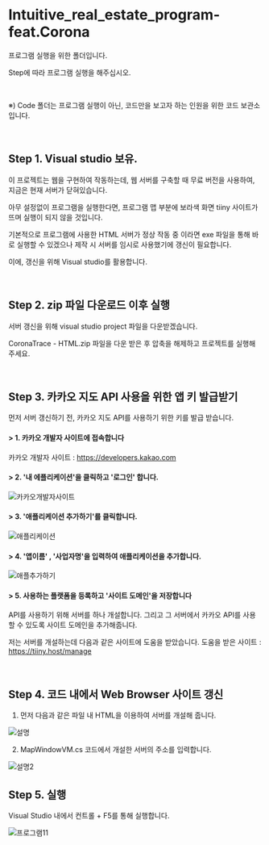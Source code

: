 # Intuitive_real_estate_program-feat.Corona

프로그램 실행을 위한 폴더입니다. 

Step에 따라 프로그램 실행을 해주십시오.

<br>

※) Code 폴더는 프로그램 실행이 아닌, 코드만을 보고자 하는 인원을 위한 코드 보관소입니다.

<br>

## Step 1. Visual studio 보유.

이 프로젝트는 웹을 구현하여 작동하는데, 웹 서버를 구축할 때 무료 버전을 사용하여, 지금은 현재 서버가 닫혀있습니다.

아무 설정없이 프로그램을 실행한다면, 프로그램 맵 부분에 보라색 화면 tiiny 사이트가 뜨며 실행이 되지 않을 것입니다.

기본적으로 프로그램에 사용한 HTML 서버가 정상 작동 중 이라면 exe 파일을 통해 바로 실행할 수 있겠으나 제작 시 서버를 임시로 사용했기에 갱신이 필요합니다.

이에, 갱신을 위해 Visual studio를 활용합니다.

<br>

## Step 2. zip 파일 다운로드 이후 실행

서버 갱신을 위해 visual studio project 파일을 다운받겠습니다.

CoronaTrace - HTML.zip 파일을 다운 받은 후 압축을 해제하고 프로젝트를 실행해 주세요.

<br>

## Step 3. 카카오 지도 API 사용을 위한 앱 키 발급받기

먼저 서버 갱신하기 전, 카카오 지도 API를 사용하기 위한 키를 발급 받습니다.

#### > 1. 카카오 개발자 사이트에 접속합니다

카카오 개발자 사이트 : https://developers.kakao.com

#### > 2. '내 에플리케이션'을 클릭하고 '로그인' 합니다.

![카카오개발자사이트](https://user-images.githubusercontent.com/101550112/175454261-a50ed0db-d6a5-422d-b4d9-f37645013d81.png)

#### > 3.  '애플리케이션 추가하기'를 클릭합니다.

![애플리케이션](https://user-images.githubusercontent.com/101550112/175454492-81e0123d-c24e-4fa1-a69f-34438b4e151f.png)

#### > 4. '앱이름' , '사업자명'을 입력하여 애플리케이션을 추가합니다.

![애플추가하기](https://user-images.githubusercontent.com/101550112/175474198-872d68fe-7380-484f-b38b-aaae6c6c3da0.png)

#### > 5. 사용하는 플랫폼을 등록하고 '사이트 도메인'을 저장합니다
API를 사용하기 위해 서버를 하나 개설합니다. 그리고 그 서버에서 카카오 API를 사용할 수 있도록 사이트 도메인을 추가해줍니다.

저는 서버를 개설하는데 다음과 같은 사이트에 도움을 받았습니다.
도움을 받은 사이트 : https://tiiny.host/manage



<br>

## Step 4. 코드 내에서 Web Browser 사이트 갱신

1. 먼저 다음과 같은 파일 내 HTML을 이용하여 서버를 개설해 줍니다.

![설명](https://user-images.githubusercontent.com/101550112/161687589-cf300305-f89c-4368-ad37-3b2bccde2f39.png)

2. MapWindowVM.cs 코드에서 개설한 서버의 주소를 입력합니다.

![설명2](https://user-images.githubusercontent.com/101550112/161687817-2450328f-8888-4935-bb03-b9e1fdd15634.png)

## Step 5. 실행

Visual Studio 내에서 컨트롤 + F5를 통해 실행합니다.

![프로그램11](https://user-images.githubusercontent.com/101550112/161691644-2a3f8a1d-b746-4964-9dde-3909414e56f6.png)
